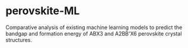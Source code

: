 # perovskite-ML
Comparative analysis of existing machine learning models to predict the bandgap and formation energy of ABX3 and A2BB'X6 perovskite crystal structures.
